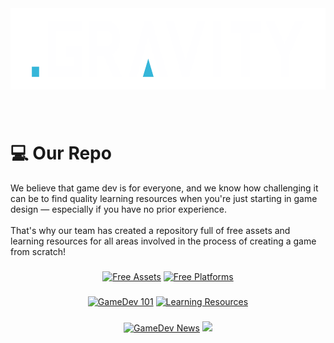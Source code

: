 [//]: #Header
<div align="center">
  <img src="https://github.com/gravitygamesinc/.github/blob/b91fbb0a694550423209d639397485b02d0c6c96/profile/Logo%20BGS.png?raw=true" height="130"  />
</div>

###

[//]: #Intro
<div align="center">
</div>

<br>


###

###
<!--
<h1 align="left">🎮 Our Games</h1>

###

[//]: #Games
<div align="center">
  <a href="https://gravitygamesinc.itch.io/littlesimworld" target="_blank"><img src="https://raw.githubusercontent.com/gravitygamesinc/.github/77af69f05021263f395d4bada5ad2d58a7b4574c/profile/LSW%20WIki.png" height="150" alt="Little Sim World"  /></a>
  <a href="https://gravitygamesinc.itch.io/faykeeper" target="_blank"><img src="https://raw.githubusercontent.com/gravitygamesinc/.github/77af69f05021263f395d4bada5ad2d58a7b4574c/fay.png" height="150" alt="Fay Keeper"  /></a>
  <a href="https://runelegacyidle.com/" target="_blank"><img src="https://raw.githubusercontent.com/gravitygamesinc/.github/77af69f05021263f395d4bada5ad2d58a7b4574c/profile/Main%20Title.png" height="150" alt="Rune Legacy Idle"  /></a>
</div>
<br> -->
  
###

<h1 align="left">
💻 Our Repo
</h1>

<div align="left">
We believe that game dev is for everyone, and we know how challenging it can be to find quality learning resources when you're just starting in game design — especially if you have no prior experience.
<br>
<br>
That's why our team has created a repository full of free assets and learning resources for all areas involved in the process of creating a game from scratch!
</div>

###

[//]: #Repos
<div align="center">
  <a href="https://github.com/gravitygamesinc/gamedev-free-resources" target="_blank"><img src="https://raw.githubusercontent.com/gravitygamesinc/.github/8950c447981ebfef692e8d5c820ca11aaa2d691f/Free%20Resources%402x.png" alt="Free Assets"  /></a>
  <a href="https://github.com/gravitygamesinc/free-engines.md"><img src="https://raw.githubusercontent.com/gravitygamesinc/.github/8950c447981ebfef692e8d5c820ca11aaa2d691f/Free%20Engines%20(2)%402x.png" alt="Free Platforms"  /></a>
</div>

###

<div align="center">
  <a href="https://github.com/gravitygamesinc/gamedev-101.md" target="_blank"><img src="https://raw.githubusercontent.com/gravitygamesinc/.github/8950c447981ebfef692e8d5c820ca11aaa2d691f/Gamedev%20101%402x.png" alt="GameDev 101"  /></a>
  <a href="https://github.com/gravitygamesinc/learning-resources.md"><img src="https://raw.githubusercontent.com/gravitygamesinc/.github/8950c447981ebfef692e8d5c820ca11aaa2d691f/Learning%20Resoures%20(2)%402x.png" alt="Learning Resources"  /></a>
</div>

###

<div align="center">
  <a href="https://github.com/gravitygamesinc/game-dev-news" target="_blank"><img src="https://raw.githubusercontent.com/gravitygamesinc/.github/8950c447981ebfef692e8d5c820ca11aaa2d691f/Learning%20Resoures%20(2)%402x.png" alt="GameDev News"  /></a>
  <img src="https://raw.githubusercontent.com/gravitygamesinc/.github/616b2c74884fa2699452daf5aac735de042767a5/Asset%2027%402x.png" height="143"/>
</div>


